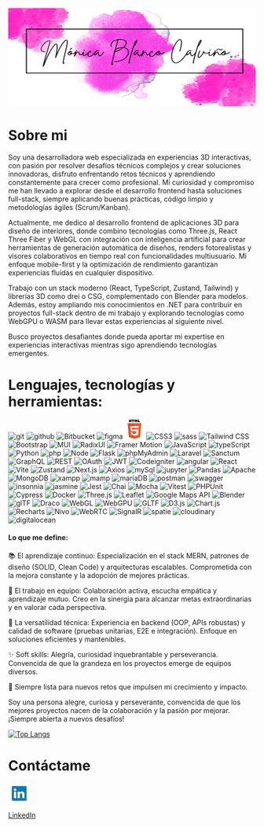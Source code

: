 <img src="./img/header.png" alt="Imagen del header donde me identifico" style="height: 200px; width: 100%;">

# Sobre mi
Soy una desarrolladora web especializada en experiencias 3D interactivas, con pasión por resolver desafíos técnicos complejos y crear soluciones innovadoras, disfruto enfrentando retos técnicos y aprendiendo constantemente para crecer como profesional. Mi curiosidad y compromiso me han llevado a explorar desde el desarrollo frontend hasta soluciones full-stack, siempre aplicando buenas prácticas, código limpio y metodologías ágiles (Scrum/Kanban).

Actualmente, me dedico al desarrollo frontend de aplicaciones 3D para diseño de interiores, donde combino tecnologías como Three.js, React Three Fiber y WebGL con integración con inteligencia artificial para crear herramientas de generación automática de diseños, renders fotorealistas y visores colaborativos en tiempo real con funcionalidades multiusuario. Mi enfoque mobile-first y la optimización de rendimiento garantizan experiencias fluidas en cualquier dispositivo.

Trabajo con un stack moderno (React, TypeScript, Zustand, Tailwind) y librerías 3D como drei o CSG, complementado con Blender para modelos. Además, estoy ampliando mis conocimientos en .NET para contribuir en proyectos full-stack dentro de mi trabajo y explorando tecnologías como WebGPU o WASM para llevar estas experiencias al siguiente nivel.

Busco proyectos desafiantes donde pueda aportar mi expertise en experiencias interactivas mientras sigo aprendiendo tecnologías emergentes.

# Lenguajes, tecnologías y herramientas:

<div>
<img src="https://www.vectorlogo.zone/logos/git-scm/git-scm-icon.svg" alt="git" width="35" height="35"/>
<img src="https://cdn-icons-png.flaticon.com/512/25/25231.png" alt="github" width="35" heigth="35"/>
<img src="https://www.vectorlogo.zone/logos/bitbucket/bitbucket-icon.svg" alt="Bitbucket" width="35" heigth="35"/>
<img src="https://www.vectorlogo.zone/logos/figma/figma-icon.svg" alt="figma" width="35" height="35"/>
<img src="https://raw.githubusercontent.com/devicons/devicon/master/icons/html5/html5-original-wordmark.svg" alt="html5" width="40" height="40"/>
<img src="https://profilinator.rishav.dev/skills-assets/css3-original-wordmark.svg" alt="CSS3" height="40" width='40' />  
<img src="https://img.icons8.com/color/512/sass.png" alt="sass" width="50" height="40" />
<img src='https://cdn.worldvectorlogo.com/logos/tailwind-css-1.svg' alt="Tailwind CSS"  height="55" width="75"/>
<img src='https://www.vectorlogo.zone/logos/getbootstrap/getbootstrap-ar21~bgwhite.svg' alt="Bootstrap"  height="40" width="65"/>
<img src='https://www.vectorlogo.zone/logos/mui/mui-ar21~bgwhite.svg' alt="MUI"  height="50" width="65"/>
<img src='https://logowik.com/content/uploads/images/radix-ui3498.logowik.com.webp' alt="RadixUI"  height="60" width="70"/>
<img src='https://velog.velcdn.com/images/ebing/post/64896a3c-7e86-43e8-babe-ef99a9c52586/image.png' alt="Framer Motion"  height="35" width="65"/>
<img  src="https://profilinator.rishav.dev/skills-assets/javascript-original.svg" alt="JavaScript" width="35" height="35" />
<img src="https://www.vectorlogo.zone/logos/typescriptlang/typescriptlang-icon.svg" alt="typeScript" width="35" height="35"/>
<img src="https://www.vectorlogo.zone/logos/python/python-icon.svg" alt="Python" width="35" height="35"/>
<img src="https://raw.githubusercontent.com/jmnote/z-icons/master/svg/php.svg" alt="php" width="45" height="45"/>
<img src="https://www.vectorlogo.zone/logos/nodejs/nodejs-horizontal.svg" alt="Node" width="80" height="30"/>
<img src="https://miro.medium.com/v2/resize:fit:438/1*dQvABiWzbE28OTPYjzElKw.png" alt="Flask" width="50" height="40"/>
<img src="https://www.vectorlogo.zone/logos/phpmyadmin/phpmyadmin-ar21.svg" alt="phpMyAdmin" width="90" height="50"/>
<img src="https://profilinator.rishav.dev/skills-assets/laravel-plain-wordmark.svg" alt="Laravel" width="50" height="40"/>
<img src="https://bagisto.com/wp-content/uploads/2023/04/Laravel-Sanctum.jpeg" alt="Sanctum" width="65" height="40"/>
<img src="https://images.icon-icons.com/2699/PNG/512/graphql_logo_icon_171045.png" alt="GraphQL" width="90" height="50"/>
<img src="https://encrypted-tbn0.gstatic.com/images?q=tbn:ANd9GcRL_CvWdyQiIUOMvI208iJGa-yGC92g3szRKw&s" alt="REST" width="40" height="50"/>
<img src="https://upload.wikimedia.org/wikipedia/commons/thumb/d/d2/Oauth_logo.svg/2041px-Oauth_logo.svg.png" alt="OAuth" width="50" height="50"/>
<img src="https://jwt.io/img/logo-asset.svg" alt="JWT" width="80" height="50"/>
<img src="https://programadorphp.es/wp-content/uploads/2014/04/codeigniter.png" alt="Codeigniter" width="50" height="50"/>
<img src="https://www.vectorlogo.zone/logos/angular/angular-ar21.svg" alt="angular" width="80" height="50"/>
<img src="https://profilinator.rishav.dev/skills-assets/react-original-wordmark.svg" alt="React" width="60" height="50" />
<img src="https://www.vectorlogo.zone/logos/vitejsdev/vitejsdev-ar21~bgwhite.svg" alt="Vite" width="75" height="55" />
<img src="https://repository-images.githubusercontent.com/180328715/fca49300-e7f1-11ea-9f51-cfd949b31560" alt="Zustand" width="80" height="50"/>
<img src="https://www.vectorlogo.zone/logos/nextjs/nextjs-ar21~bgwhite.svg" alt="Next.js" width="60" height="50" />
<img src="https://www.vectorlogo.zone/logos/axios/axios-ar21~bgwhite.svg" alt="Axios" width="60" height="50" />
<img src="https://profilinator.rishav.dev/skills-assets/mysql-original-wordmark.svg" alt="mySql" width="70" height="60"/>
<img src="https://www.vectorlogo.zone/logos/jupyter/jupyter-ar21~bgwhite.svg" alt="jupyter" width="80" height="50"/>
<img src="https://img.unocero.com/2020/01/unocero-pandas-1024x576.jpg" alt="Pandas" width="80" height="50"/>
<img src="https://www.vectorlogo.zone/logos/apache/apache-ar21.svg" alt="Apache" width="60" height="50"/>
<img src="https://www.vectorlogo.zone/logos/mongodb/mongodb-ar21~bgwhite.svg" alt="MongoDB" width="80" height="60"/>
<img src="https://profilinator.rishav.dev/skills-assets/xampp.png" alt="xampp" width="40" height="40"/>
<img src="https://www.pngkey.com/png/detail/802-8025481_mamp-mamp-icon.png" alt="mamp" width="40" height="40"/>
<img src="https://www.vectorlogo.zone/logos/mariadb/mariadb-ar21~bgwhite.svg" alt="mariaDB" width="75" height="50"/>
<img src="https://res.cloudinary.com/postman/image/upload/t_team_logo/v1629869194/team/2893aede23f01bfcbd2319326bc96a6ed0524eba759745ed6d73405a3a8b67a8" alt="postman" width="40" height="40"/>
<img src="https://www.elizeire.com/assets/img/swagger.png" alt="swagger" width="75" height="50"/>
<img src="https://spin.atomicobject.com/wp-content/uploads/insomnia.jpg" alt="insonnia" width="70" height="40"/>
<img src="https://jameymcauliffe.github.io/img/jasmine.png" alt="jasmine" width="55" height="50"/>
<img src="https://www.vectorlogo.zone/logos/jestjsio/jestjsio-ar21.svg" alt="Jest" width="65" height="45"/>
<img src="https://www.vectorlogo.zone/logos/chaijs/chaijs-ar21.svg" alt="Chai" width="70" height="60"/>
<img src="https://www.vectorlogo.zone/logos/mochajs/mochajs-ar21.svg" alt="Mocha" width="90" height="50"/>
<img src="https://www.vectorlogo.zone/logos/vitessio/vitessio-ar21~bgwhite.svg" alt="Vitest" width="60" height="40"/>
<img src="https://encrypted-tbn0.gstatic.com/images?q=tbn:ANd9GcTxheAd698kuEp_JigbYHFntCAvC4NJADdSZg&s" alt="PHPUnit" width="50" height="50"/>
<img src="https://encrypted-tbn0.gstatic.com/images?q=tbn:ANd9GcT7QNRD58OdpdN-4L9PFtuhUzvkFwQLo76HlA&s" alt="Cypress" width="70" height="35"/>
<img src="https://i.pinimg.com/1200x/c6/ab/c6/c6abc6dc9b99aea3aaafb12d1d35c0f4.jpg" alt="Docker" width="60" height="60"/>
<img src="https://i.imgur.com/ygvUXeo.png" alt="Three.js" width="80" height="50"/>
<img src="https://logowik.com/content/uploads/images/leaflet2903.logowik.com.webp" alt="Leaflet" width="90" height="50"/>
<img src="https://www.vectorlogo.zone/logos/google_maps/google_maps-icon.svg" alt="Google Maps API" width="35" height="35"/>
<img src="https://download.blender.org/branding/community/blender_community_badge_white.png" alt="Blender" width="45" height="55"/>
<img src="https://static.thenounproject.com/png/3180475-200.png" alt="glTF" width="40" height="40"/>
<img src="https://encrypted-tbn0.gstatic.com/images?q=tbn:ANd9GcQ8_4O1BTlTyXUVKyTMhoia9o_sAwwFUmolaA&s" alt="Draco" width="70" height="40"/>
<img src="https://immersivepro.es/wp-content/uploads/2020/12/48.1.png" alt="WebGL" width="65" height="45"/>
<img src="https://codelabs.developers.google.com/static/your-first-webgpu-app/img/b2dfc2b7faba3c13.png" alt="WebGPU" width="55" height="45"/>
<img src="https://raw.githubusercontent.com/CesiumGS/gltf-pipeline/HEAD/doc/gltf.png" alt="GLTF" width="70" height="40"/>
<img src="https://images.g2crowd.com/uploads/product/image/large_detail/large_detail_d37f89c1251e47b82c66ab6ff1b4c2be/d3js.jpeg" alt="D3.js" width="40" height="40"/>
<img src="https://www.luisllamas.es/images/20610/javascript-chartjs.png" alt="Chart.js" width="50" height="40"/>
<img src="https://miro.medium.com/v2/resize:fit:1400/1*SNiXLLhxrM5DBVLuBC9tvQ.png" alt="Recharts" width="60" height="40"/>
<img src="https://play-lh.googleusercontent.com/fXIMZ6EP31ml3n7bPu9CNHAuboCQ8DwLPHZ0ly--Uk6WvVcg3hkyF0GOSpOJwbrZQQ" alt="Nivo" width="50" height="50"/>
<img src="https://blogthinkbig.com/wp-content/uploads/sites/4/2019/02/WebRTC-Vertical-Logo.jpg?resize=500%2C334" alt="WebRTC" width="60" height="40"/>
<img src="https://miro.medium.com/v2/resize:fit:699/1*Xz7EjcO3AUYi0jxx6SAzug.png" alt="SignalR" width="85" height="45"/>
<img src="https://spatie.be/images/og-image.jpg" alt="spatie" width="65" height="40"/>
<img src="https://antoniofernandez.com/assets/blog/cloudinary.png" alt="cloudinary" width="60" height="50"/>
<img src="https://upload.wikimedia.org/wikipedia/commons/thumb/f/ff/DigitalOcean_logo.svg/1200px-DigitalOcean_logo.svg.png" alt="digitalocean" width="60" height="50"/>
</div>

#### Lo que me define:

📚 El aprendizaje continuo: Especialización en el stack MERN, patrones de diseño (SOLID, Clean Code) y arquitecturas escalables. Comprometida con la mejora constante y la adopción de mejores prácticas.

🤝 El trabajo en equipo: Colaboración activa, escucha empática y aprendizaje mutuo. Creo en la sinergia para alcanzar metas extraordinarias y en valorar cada perspectiva.

🔧 La versatilidad técnica: Experiencia en backend (OOP, APIs robustas) y calidad de software (pruebas unitarias, E2E e integración). Enfoque en soluciones eficientes y mantenibles.

✨ Soft skills: Alegría, curiosidad inquebrantable y perseverancia. Convencida de que la grandeza en los proyectos emerge de equipos diversos.

🚀 Siempre lista para nuevos retos que impulsen mi crecimiento y impacto.



Soy una persona alegre, curiosa y perseverante, convencida de que los mejores proyectos nacen de la colaboración y la pasión por mejorar. ¡Siempre abierta a nuevos desafíos!


<!-- [![Monica Blanco GitHub stats](https://github-readme-stats.vercel.app/api?username=mgblanco10)](https://github.com/mgblanco10/github-readme-stats)  -->
<!--  ![Monica Blanco GitHub stats](https://github-readme-stats.vercel.app/api?username=mgblanco10&hide=contribs,prs)  -->
<!--![Monica GitHub stats](https://github-readme-stats.vercel.app/api?username=mgblanco10&show_icons=true)  -->
<!-- [![Top Langs](https://github-readme-stats.vercel.app/api/top-langs/?username=mgblanco10&langs_count=8)](https://github.com/mgblanco10/github-readme-stats)  -->
<!-- [![Top Langs](https://github-readme-stats.vercel.app/api/top-langs/?username=mgblanco10&layout=compact)](https://github.com/mgblanco10/github-readme-stats)
[![Top Langs](https://github-readme-stats.vercel.app/api/top-langs/?username=mgblanco10&exclude_repo=CHATGPT)](https://github.com/mgblanco10/github-readme-stats) -->
<!-- [![Top Langs](https://github-readme-stats.vercel.app/api/top-langs/?username=mgblanco10&hide=CHATGPT,courseraPython)](https://github.com/mgblanco10/github-readme-stats) -->

[![Top Langs](https://github-readme-stats.vercel.app/api/top-langs/?username=mgblanco10&layout=compact&hide=CHATGPT,courseraPython&langs_count=10&exclude_repo=courseraPython&hide_border=true&theme=dark&hide_title=true&token=<TOKEN>)](https://github.com/mgblanco10/github-readme-stats)





# Contáctame 
<img alt="Logo de Linkedin" src="./img/linkedinLogo.png" width="45">

[LinkedIn](https://www.linkedin.com/in/monicablancocalvi%C3%B1o/)

